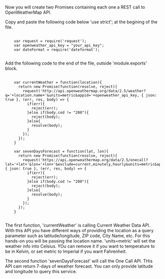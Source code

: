 Now you will create two Promises containing each one a REST call to OpenWeatherMap API.

Copy and paste the following code below 'use strict'; at the begining of the file.
<pre>
    <code>
    var request = require('request');
    var openweather_api_key = "your_api_key";
    var dateFormat = require('dateformat');
    </code>
</pre>
Add the following code to the end of the file, outside 'module.exports' block.
<pre>
    <code>
	var currentWeather = function(location){
	  return new Promise(function(resolve, reject){
		request('http://api.openweathermap.org/data/2.5/weather?q='+location.name+'&units=metric&appid='+openweather_api_key, { json: true }, (err, res, body) => {
		  if(err){
			reject(err);
		  }else if(body.cod != "200"){
			reject(body);
		  }else{
			resolve(body);
		  }
		});
	  });
	}

	var sevenDaysForecast = function(lat, lon){
	  return new Promise(function(resolve, reject){
		request('https://api.openweathermap.org/data/2.5/onecall?lat='+lat+'&lon='+lon+'&exclude=current,minutely,hourly&units=metric&appid='+openweather_api_key, { json: true }, (err, res, body) => {
		  if(err){
			reject(err);
		  }else if(body.cod != "200"){
			reject(body);
		  }else{
			resolve(body);
		  }
		});
	  });
	}
    </code>
</pre>
The first function, 'currentWeather' is calling Current Weather Data API. With this API you have different ways of providing the location as a query parameter such as latitude/longitude, ZIP code, City Name, etc.
For this hands-on you will be passing the location name. 
'units=metric' will set the weather info into Celsius. YOu can remove it if you want to temperature to be in Kelvin, or set metric to Imperial if you want Fahrenheit.

The second function 'sevenDaysForecast' will call the One Call API. THis API cam return 7-days of weather forecast. You can only provide latitude and longitude to query this service. 